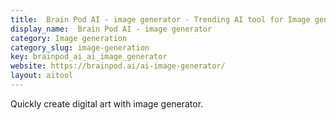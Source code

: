 ```yaml
---
title:  Brain Pod AI - image generator - Trending AI tool for Image generation
display_name:  Brain Pod AI - image generator
category: Image generation
category_slug: image-generation
key: brainpod_ai_ai_image_generator
website: https://brainpod.ai/ai-image-generator/
layout: aitool
---
```


Quickly create digital art with image generator.
